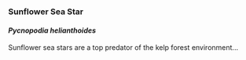 
### Sunflower Sea Star
#### *Pycnopodia helianthoides*

Sunflower sea stars are a top predator of the kelp forest environment...

